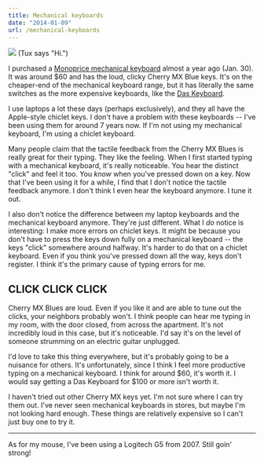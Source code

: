 ```yaml
---
title: Mechanical keyboards
date: "2014-01-09"
url: /mechanical-keyboards
---
```



![](https://31.media.tumblr.com/8cd37c48b5d9457f36396dbe8686e1c6/tumblr_inline_mz49efGDXa1rs73cz.jpg)
(Tux says "Hi.")

I purchased a [Monoprice mechanical keyboard](http://www.monoprice.com/Product?seq=1&format=2&p_id=9433) almost a year ago (Jan. 30). It was around $60 and has the loud, clicky Cherry MX Blue keys. It's on the cheaper-end of the mechanical keyboard range, but it has literally the same switches as the more expensive keyboards, like the [Das Keyboard](http://www.daskeyboard.com/).

I use laptops a lot these days (perhaps exclusively), and they all have the Apple-style chiclet keys. I don't have a problem with these keyboards -- I've been using them for around 7 years now. If I'm not using my mechanical keyboard, I'm using a chiclet keyboard.

Many people claim that the tactile feedback from the Cherry MX Blues is really great for their typing. They like the feeling. When I first started typing with a mechanical keyboard, it's really noticeable. You hear the distinct "click" and feel it too. You *know* when you've pressed down on a key. Now that I've been using it for a while, I find that I don't notice the tactile feedback anymore. I don't think I even hear the keyboard anymore. I tune it out.

I also don't notice the difference between my laptop keyboards and the mechanical keyboard anymore. They're just different. What I *do* notice is interesting: I make more errors on chiclet keys. It might be because you don't have to press the keys down fully on a mechanical keyboard -- the keys "click" somewhere around halfway. It's harder to do that on a chiclet keyboard. Even if you think you've pressed down all the way, keys don't register. I think it's the primary cause of typing errors for me.

## CLICK CLICK CLICK
Cherry MX Blues are loud. Even if you like it and are able to tune out the clicks, your neighbors probably won't. I think people can hear me typing in my room, with the door closed, from across the apartment. It's not incredibly loud in this case, but it's noticeable. I'd say it's on the level of someone strumming on an electric guitar unplugged.

I'd love to take this thing everywhere, but it's probably going to be a nuisance for others. It's unfortunately, since I think I feel more productive typing on a mechanical keyboard. I think for around $60, it's worth it. I would say getting a Das Keyboard for $100 or more isn't worth it.

I haven't tried out other Cherry MX keys yet. I'm not sure where I can try them out. I've never seen mechanical keyboards in stores, but maybe I'm not looking hard enough. These things are relatively expensive so I can't just buy one to try it.

----

As for my mouse, I've been using a Logitech G5 from 2007. Still goin' strong!

